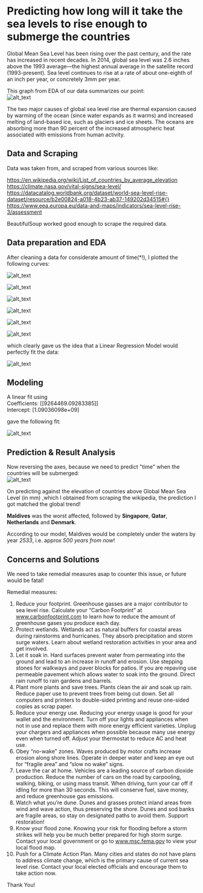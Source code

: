 # Predicting how long will it take the sea levels to rise enough to submerge the countries

Global Mean Sea Level has been rising over the past century, and the rate has increased in recent decades. 
In 2014, global sea level was 2.6 inches above the 1993 average—the highest annual average in the satellite record (1993-present). 
Sea level continues to rise at a rate of about one-eighth of an inch per year, or concretely 3mm per year.

This graph from EDA of our data summarizes our point:</br>
![alt_text](https://github.com/arjuaman/Rising_sea_level_and_coastal_cities/blob/master/SeaLevel.png)

The two major causes of global sea level rise are thermal expansion caused by warming of the ocean (since water expands as it warms) and increased melting of land-based ice, such as glaciers and ice sheets. The oceans are absorbing more than 90 percent of the increased atmospheric heat associated with emissions from human activity. 

## Data and Scraping

Data was taken from, and scraped from various sources like: 

https://en.wikipedia.org/wiki/List_of_countries_by_average_elevation </br>
https://climate.nasa.gov/vital-signs/sea-level/ </br>
https://datacatalog.worldbank.org/dataset/world-sea-level-rise-dataset/resource/b2e00824-a018-4b23-ab37-149202d34515#{} </br>
https://www.eea.europa.eu/data-and-maps/indicators/sea-level-rise-3/assessment </br>

BeautifulSoup worked good enough to scrape the required data.

## Data preparation and EDA

After cleaning a data for considerate amount of time(*!), I plotted the following curves:

![alt_text](https://github.com/arjuaman/Rising_sea_level_and_coastal_cities/blob/master/GMSL.png)

![alt_text](https://github.com/arjuaman/Rising_sea_level_and_coastal_cities/blob/master/std_dev_GMSL.png)

![alt_text](https://github.com/arjuaman/Rising_sea_level_and_coastal_cities/blob/master/smoothened_GMSL.png)

![alt_text](https://github.com/arjuaman/Rising_sea_level_and_coastal_cities/blob/master/variance_GMSL.png)

![alt_text](https://github.com/arjuaman/Rising_sea_level_and_coastal_cities/blob/master/smoothened_variance_GMSL.png)

![alt_text](https://github.com/arjuaman/Rising_sea_level_and_coastal_cities/blob/master/smoothened_variance_GMSL_wrt_mean.png)

which clearly gave us the idea that a Linear Regression Model would perfectly fit the data:

![alt_text](https://github.com/arjuaman/Rising_sea_level_and_coastal_cities/blob/master/variance.png)

## Modeling

A linear fit using </br>
Coefficients:  [[9264469.09283385]] </br>
Intercept:  [1.09036098e+09]  </br>

gave the following fit:

![alt_text](https://github.com/arjuaman/Rising_sea_level_and_coastal_cities/blob/master/fit_1.png)

## Prediction & Result Analysis

Now reversing the axes, because we need to predict "time" when the countries will be submerged: </br>
![alt_text](https://github.com/arjuaman/Rising_sea_level_and_coastal_cities/blob/master/fit_2.png)

On predicting against the elevation of countries above Global Mean Sea Level (in mm) ,which I obtained from scraping the wikipedia, 
the prediction I got matched the global trend!

<strong>Maldives</strong> was the worst affected, followed by <strong>Singapore</strong>, <strong>Qatar</strong>, <strong>Netherlands</strong> and <strong>Denmark</strong>.

According to our model, Maldives would be completely under the waters by year <em>2533</em>, i.e. approx <em>500 years from now</em>!

## Concerns and Solutions

We need to take remedial measures asap to counter this issue, or future would be fatal!

Remedial measures:

1. Reduce your footprint.
Greenhouse gasses are a major contributor to sea
level rise. Calculate your “Carbon Footprint” at
www.carbonfootprint.com to learn how to
reduce the amount of greenhouse gases you
produce each day.
2. Protect wetlands. Wetlands act as natural
buffers for coastal areas during rainstorms and
hurricanes. They absorb precipitation and storm
surge waters. Learn about wetland restoration
activities in your area and get involved.
3. Let it soak in. Hard surfaces prevent water
from permeating into the ground and lead to an
increase in runoff and erosion. Use stepping
stones for walkways and paver blocks for patios.
If you are repaving use permeable pavement
which allows water to soak into the ground.
Direct rain runoff to rain gardens and barrels.
4. Plant more plants and save trees. Plants
clean the air and soak up rain. Reduce paper use
to prevent trees from being cut down. Set all
computers and printers to double-sided printing
and reuse one-sided copies as scrap paper.
5. Reduce your energy use. Reducing your
energy usage is good for your wallet and the
environment. Turn off your lights and appliances
when not in use and replace them with more
energy efficient varieties. Unplug your chargers
and appliances when possible because many use
energy even when turned off. Adjust your
thermostat to reduce AC and heat use. 
6. Obey “no-wake” zones. Waves produced by
motor crafts increase erosion along shore lines.
Operate in deeper water and keep an eye out for
“fragile area” and “slow no wake” signs.
7. Leave the car at home. Vehicles are a leading
source of carbon dioxide production. Reduce the
number of cars on the road by carpooling,
walking, biking, or using mass transit. When
driving, turn your car off if idling for more than
30 seconds. This will conserve fuel, save money,
and reduce greenhouse gas emissions.
8. Watch what you’re dune. Dunes and grasses
protect inland areas from wind and wave action,
thus preserving the shore. Dunes and sod banks
are fragile areas, so stay on designated paths to
avoid them. Support restoration!
9. Know your flood zone. Knowing your risk for
flooding before a storm strikes will help you be
much better prepared for high storm surge.
Contact your local government or go to
www.msc.fema.gov to view your local
flood map.
10. Push for a Climate Action Plan. Many cities
and states do not have plans to address climate
change, which is the primary cause of current
sea level rise. Contact your local elected
officials and encourage them to take action now. 

Thank You!
